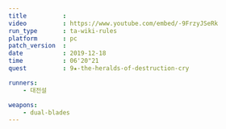 ```yaml
---
title          :
video          : https://www.youtube.com/embed/-9FrzyJSeRk
run_type       : ta-wiki-rules
platform       : pc
patch_version  : 
date           : 2019-12-18
time           : 06'20"21
quest          : 9★-the-heralds-of-destruction-cry

runners:
    - 대전설

weapons:
    - dual-blades
---
```


